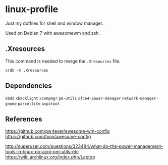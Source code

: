 # linux-profile

Just my dotfiles for shell and window manager.

Used on Debian 7 with awesomewm and zsh.


## .Xresources

This command is needed to merge the `.Xresources` file.

```
xrdb -m .Xresources
```

## Dependencies

`kbdd`
`xbacklight`
`xcompmgr`
`pm-utils`
`xfce4-power-manager`
`network-manager-gnome`
`parcellite`
`acpitool`


## References

https://github.com/pw4ever/awesome-wm-config
https://github.com/tony/awesome-config

http://superuser.com/questions/323484/what-do-the-power-management-tools-in-linux-do-acpi-pm-utils-etc
https://wiki.archlinux.org/index.php/Laptop


